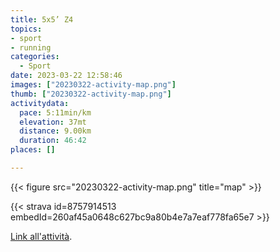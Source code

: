 ```yaml
---
title: 5x5’ Z4
topics:
- sport
- running
categories:
  - Sport
date: 2023-03-22 12:58:46
images: ["20230322-activity-map.png"]
thumb: ["20230322-activity-map.png"]
activitydata:
  pace: 5:11min/km
  elevation: 37mt
  distance: 9.00km
  duration: 46:42
places: []

---
```






{{< figure src="20230322-activity-map.png" title="map" >}}


{{< strava id=8757914513 embedId=260af45a0648c627bc9a80b4e7a7eaf778fa65e7 >}}

[Link all'attività](https://strava.com/activities/8757914513).
